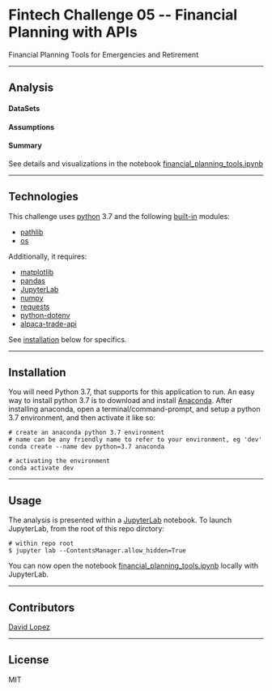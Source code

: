 # Fintech Challenge 05 -- Financial Planning with APIs

Financial Planning Tools for Emergencies and Retirement

---

## Analysis 

#### DataSets



#### Assumptions


#### Summary

See details and visualizations in the notebook [financial_planning_tools.ipynb](./financial_planning_tools.ipynb)

---

## Technologies

This challenge uses [python](https://www.python.org/) 3.7 and the following [built-in](https://docs.python.org/3/py-modindex.html) modules:
- [pathlib](https://docs.python.org/3/library/pathlib.html#module-pathlib)
- [os](https://docs.python.org/3/library/os.html#module-os)

Additionally, it requires:
- [matplotlib](https://matplotlib.org/)
- [pandas](https://pandas.pydata.org/)
- [JupyterLab](https://jupyterlab.readthedocs.io/en/stable/)
- [numpy](https://numpy.org/)
- [requests](https://docs.python-requests.org/en/latest/)
- [python-dotenv](https://pypi.org/project/python-dotenv/)
- [alpaca-trade-api](https://github.com/alpacahq/alpaca-trade-api-python)

See [installation](#installation) below for specifics.

---

## Installation

You will need Python 3.7, that supports for this application to run. An easy way to install python 3.7 is to download and install [Anaconda](https://www.anaconda.com/products/individual). After installing anaconda, open a terminal/command-prompt, and setup a python 3.7 environment, and then activate it like so:

```
# create an anaconda python 3.7 environment
# name can be any friendly name to refer to your environment, eg 'dev'
conda create --name dev python=3.7 anaconda

# activating the environment
conda activate dev
```

---

## Usage

The analysis is presented within a [JupyterLab](https://jupyterlab.readthedocs.io/en/stable/) notebook. To launch JupyterLab, from the root of this repo dirctory:

```
# within repo root 
$ jupyter lab --ContentsManager.allow_hidden=True
```
You can now open the notebook [financial_planning_tools.ipynb](./financial_planning_tools.ipynb) locally with JupyterLab.

---

## Contributors

[David Lopez](https://github.com/sububer)

---

## License

MIT